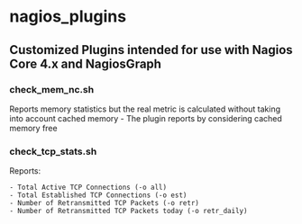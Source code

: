# nagios_plugins

## Customized Plugins intended for use with Nagios Core 4.x and NagiosGraph

### check_mem_nc.sh
Reports memory statistics but the real metric is calculated without taking into account cached memory - The plugin reports by considering cached memory free

### check_tcp_stats.sh
Reports:

    - Total Active TCP Connections (-o all)
    - Total Established TCP Connections (-o est)
    - Number of Retransmitted TCP Packets (-o retr)
	- Number of Retransmitted TCP Packets today (-o retr_daily)
